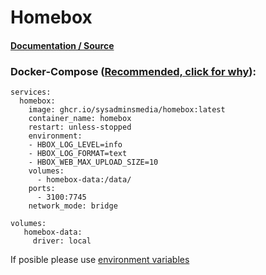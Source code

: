# **Homebox**

#### [Documentation / Source](https://github.com/hay-kot/homebox)

### Docker-Compose ([Recommended, click for why](https://docs.docker.com/compose/intro/features-uses/)):

```
services:
  homebox:
    image: ghcr.io/sysadminsmedia/homebox:latest
    container_name: homebox
    restart: unless-stopped
    environment:
    - HBOX_LOG_LEVEL=info
    - HBOX_LOG_FORMAT=text
    - HBOX_WEB_MAX_UPLOAD_SIZE=10
    volumes:
      - homebox-data:/data/
    ports:
      - 3100:7745
    network_mode: bridge

volumes:
   homebox-data:
     driver: local
```

If posible please use [environment variables](https://docs.docker.com/compose/environment-variables/set-environment-variables/)
